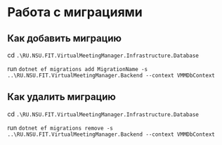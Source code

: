 ﻿# Работа с миграциями

## Как добавить миграцию

cd `.\RU.NSU.FIT.VirtualMeetingManager.Infrastructure.Database`


run `dotnet ef migrations add MigrationName -s ..\RU.NSU.FIT.VirtualMeetingManager.Backend --context VMMDbContext`

## Как удалить миграцию

cd `.\RU.NSU.FIT.VirtualMeetingManager.Infrastructure.Database`

run `dotnet ef migrations remove -s ..\RU.NSU.FIT.VirtualMeetingManager.Backend --context VMMDbContext`

